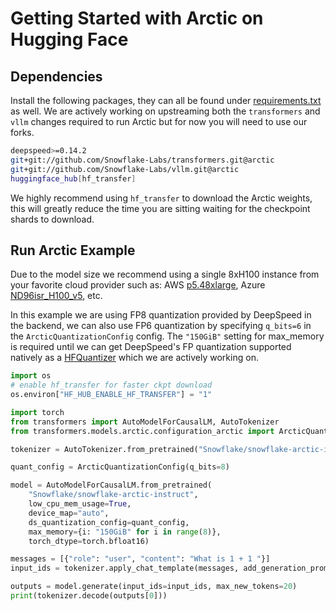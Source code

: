 # Getting Started with Arctic on Hugging Face

## Dependencies

Install the following packages, they can all be found under [requirements.txt](requirements.txt) as well. 
We are actively working on upstreaming both the `transformers` and `vllm` changes required to run Arctic but for
now you will need to use our forks.

```bash
deepspeed>=0.14.2
git+git://github.com/Snowflake-Labs/transformers.git@arctic
git+git://github.com/Snowflake-Labs/vllm.git@arctic
huggingface_hub[hf_transfer]
```

We highly recommend using `hf_transfer` to download the Arctic weights, this will greatly reduce the time you are 
sitting waiting for the checkpoint shards to download.

## Run Arctic Example

Due to the model size we recommend using a single 8xH100 instance from your
favorite cloud provider such as: AWS [p5.48xlarge](https://aws.amazon.com/ec2/instance-types/p5/), 
Azure [ND96isr_H100_v5](https://learn.microsoft.com/en-us/azure/virtual-machines/nd-h100-v5-series), etc.

In this example we are using FP8 quantization provided by DeepSpeed in the backend, we can also use FP6 
quantization by specifying `q_bits=6` in the `ArcticQuantizationConfig` config. The `"150GiB"` setting 
for max_memory is required until we can get DeepSpeed's FP quantization supported natively as a [HFQuantizer](https://huggingface.co/docs/transformers/main/en/hf_quantizer#build-a-new-hfquantizer-class) which we 
are actively working on.

```python
import os
# enable hf_transfer for faster ckpt download
os.environ["HF_HUB_ENABLE_HF_TRANSFER"] = "1"

import torch
from transformers import AutoModelForCausalLM, AutoTokenizer
from transformers.models.arctic.configuration_arctic import ArcticQuantizationConfig

tokenizer = AutoTokenizer.from_pretrained("Snowflake/snowflake-arctic-instruct")

quant_config = ArcticQuantizationConfig(q_bits=8)

model = AutoModelForCausalLM.from_pretrained(
    "Snowflake/snowflake-arctic-instruct",
    low_cpu_mem_usage=True,
    device_map="auto",
    ds_quantization_config=quant_config,
    max_memory={i: "150GiB" for i in range(8)},
    torch_dtype=torch.bfloat16)

messages = [{"role": "user", "content": "What is 1 + 1 "}]
input_ids = tokenizer.apply_chat_template(messages, add_generation_prompt=True, return_tensors="pt").to("cuda")

outputs = model.generate(input_ids=input_ids, max_new_tokens=20)
print(tokenizer.decode(outputs[0]))
```
